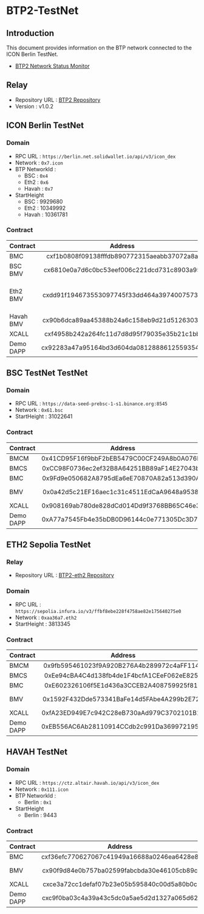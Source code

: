 # BTP2-TestNet


## Introduction
This document provides information on the BTP network connected to the ICON Berlin TestNet.

* [BTP2 Network Status Monitor](https://testnet.btp2.24x365.online/)

## Relay
* Repository URL : [BTP2 Repository](https://github.com/icon-project/btp2/tree/v1.0.2)
* Version : v1.0.2
## ICON Berlin TestNet

### Domain
* RPC URL : `https://berlin.net.solidwallet.io/api/v3/icon_dex`
* Network : `0x7.icon`
* BTP NetworkId : 
  * BSC : `0x4`
  * Eth2 : `0x6`
  * Havah : `0x7`
* StartHeight 
  * BSC : 9929680
  * Eth2 : 10349992
  * Havah : 10361781

### Contract
| Contract  | Address |                   Note                    |
|:----------|:-------:|:-----------------------------------------:|
| BMC       |   cxf1b0808f09138fffdb890772315aeabb37072a8a   |                                           |
| BSC BMV   |   cx6810e0a7d6c0bc53eef006c221dcd731c8903a95   |                Bridge Mode                |
| Eth2 BMV  |   cxdd91f194673553097745f33dd464a39740075735   |   Trustless Mode<br /> Supports Capella   |
| Havah BMV |   cx90b6dca89aa45388b24a6c158eb9d21d51263037   |              Trustless Mode               |
| XCALL     |   cxf4958b242a264fc11d7d8d95f79035e35b21c1bb   |                                           |
| Demo DAPP |   cx92283a47a95164bd3d604da08128886125593545   |                                           |


## BSC TestNet TestNet

### Domain
* RPC URL : `https://data-seed-prebsc-1-s1.binance.org:8545`
* Network : `0x61.bsc`
* StartHeight : 31022641

### Contract
| Contract | Address | Note |
|:---------|:-------:|:----:|
| BMCM     |   0x41CD95F16f9bbF2bEB5479C00CF249A8b0A076bF   |      |
| BMCS     |   0xCC98F0736ec2ef32B8A64251BB89aF14E27043b6   |      |
| BMC      |   0x9Fd9e050682A8795dEa6eE70870A82a513d390Ac   |      |
| BMV      |   0x0a42d5c21EF16aec1c31c4511EdCaA9648a9538C   |   Trustless Mode  |
| XCALL    |   0x908169ab780de828dCd014Dd9f3768BB65C46e37   |      |
| Demo DAPP   |   0xA77a7545Fb4e35bDB0D96144c0e771305Dc3D7fB   |      |


## ETH2 Sepolia TestNet

### Relay
* Repository URL : [BTP2-eth2 Repository](https://github.com/icon-project/btp2-eth2)

### Domain
* RPC URL : `https://sepolia.infura.io/v3/ffbf8ebe228f4758ae82e175640275e0`
* Network : `0xaa36a7.eth2`
* StartHeight : 3813345

### Contract
| Contract | Address | Note |
|:---------|:-------:|:----:|
| BMCM     |   0x9fb595461023f9A920B276A4b289972c4aFF114F   |      |
| BMCS     |   0xEe94cBA4C4d138fb4de1F4bcfA1CEeF062eE8251   |      |
| BMC      |   0xE602326106f5E1d436a3CCEB2A408759925f81ff   |      |
| BMV      |   0x1592F432Dde573341BaFe14d5FAbe4A299b2E721   | Trustless Mode |
| XCALL    |   0xfA23ED949E7c942C28eB730aAd979C3702101B11   |      |
| Demo DAPP   |   0xEB556AC6Ab28110914CCdb2c991Da369972195f3   |      |


## HAVAH TestNet

### Domain
* RPC URL : `https://ctz.altair.havah.io/api/v3/icon_dex`
* Network : `0x111.icon`
* BTP NetworkId :
  * Berlin : `0x1`
* StartHeight
  * Berlin : 9443

### Contract
| Contract  | Address |                   Note                    |
|:----------|:-------:|:-----------------------------------------:|
| BMC       |   cxf36efc770627067c41949a16688a0246ea6428e8   |                                           |
| BMV |   cx90f9d84e0b757ba02599fabcbda30e46105cb89c   |              Trustless Mode               |
| XCALL     |   cxce3a72cc1defaf07b23e05b595840c00d5a80b0c   |                                           |
| Demo DAPP |   cxc9f0ba03c4a39a43c5dc0a5ae5d2d1327a065d62   |                                           |
